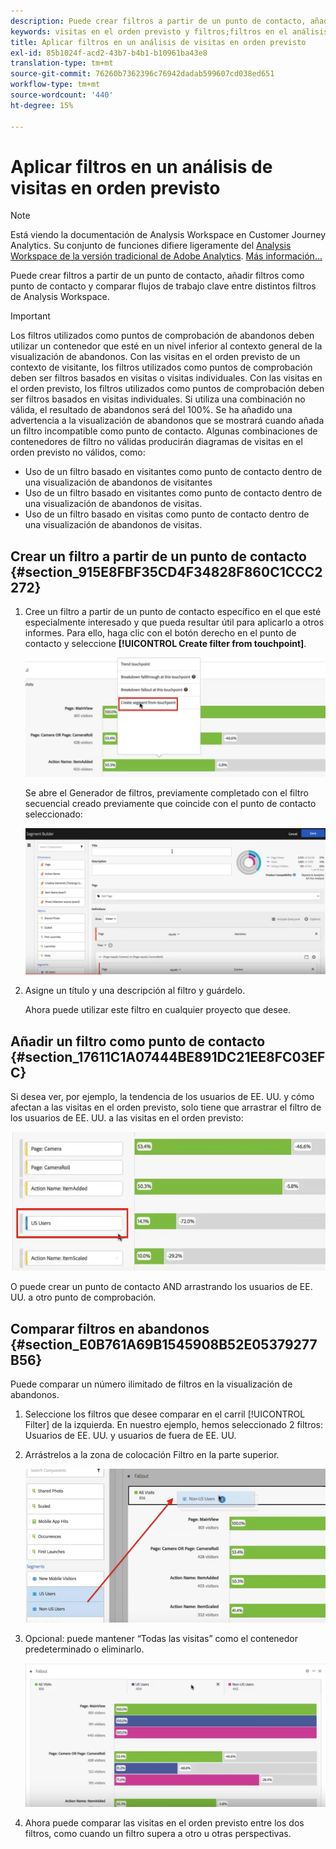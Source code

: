 ```yaml
---
description: Puede crear filtros a partir de un punto de contacto, añadir filtros como punto de contacto y comparar flujos de trabajo clave entre distintos filtros de Analysis Workspace.
keywords: visitas en el orden previsto y filtros;filtros en el análisis de visitas en el orden previsto;comparar filtros en el orden previsto
title: Aplicar filtros en un análisis de visitas en orden previsto
exl-id: 85b1024f-acd2-43b7-b4b1-b10961ba43e8
translation-type: tm+mt
source-git-commit: 76260b7362396c76942dadab599607cd038ed651
workflow-type: tm+mt
source-wordcount: '440'
ht-degree: 15%

---
```


# Aplicar filtros en un análisis de visitas en orden previsto

>[!NOTE]
>
>Está viendo la documentación de Analysis Workspace en Customer Journey Analytics. Su conjunto de funciones difiere ligeramente del [Analysis Workspace de la versión tradicional de Adobe Analytics](https://docs.adobe.com/content/help/es-ES/analytics/analyze/analysis-workspace/home.html). [Más información...](/help/getting-started/cja-aa.md)

Puede crear filtros a partir de un punto de contacto, añadir filtros como punto de contacto y comparar flujos de trabajo clave entre distintos filtros de Analysis Workspace.

>[!IMPORTANT]
>
>Los filtros utilizados como puntos de comprobación de abandonos deben utilizar un contenedor que esté en un nivel inferior al contexto general de la visualización de abandonos. Con las visitas en el orden previsto de un contexto de visitante, los filtros utilizados como puntos de comprobación deben ser filtros basados en visitas o visitas individuales. Con las visitas en el orden previsto, los filtros utilizados como puntos de comprobación deben ser filtros basados en visitas individuales. Si utiliza una combinación no válida, el resultado de abandonos será del 100%. Se ha añadido una advertencia a la visualización de abandonos que se mostrará cuando añada un filtro incompatible como punto de contacto. Algunas combinaciones de contenedores de filtro no válidas producirán diagramas de visitas en el orden previsto no válidos, como:

* Uso de un filtro basado en visitantes como punto de contacto dentro de una visualización de abandonos de visitantes
* Uso de un filtro basado en visitantes como punto de contacto dentro de una visualización de abandonos de visitas.
* Uso de un filtro basado en visitas como punto de contacto dentro de una visualización de abandonos de visitas.

## Crear un filtro a partir de un punto de contacto {#section_915E8FBF35CD4F34828F860C1CCC2272}

1. Cree un filtro a partir de un punto de contacto específico en el que esté especialmente interesado y que pueda resultar útil para aplicarlo a otros informes. Para ello, haga clic con el botón derecho en el punto de contacto y seleccione **[!UICONTROL Create filter from touchpoint]**.

   ![](assets/segment-from-touchpoint.png)

   Se abre el Generador de filtros, previamente completado con el filtro secuencial creado previamente que coincide con el punto de contacto seleccionado:

   ![](assets/segment-builder.png)

1. Asigne un título y una descripción al filtro y guárdelo.

   Ahora puede utilizar este filtro en cualquier proyecto que desee.

## Añadir un filtro como punto de contacto {#section_17611C1A07444BE891DC21EE8FC03EFC}

Si desea ver, por ejemplo, la tendencia de los usuarios de EE. UU. y cómo afectan a las visitas en el orden previsto, solo tiene que arrastrar el filtro de los usuarios de EE. UU. a las visitas en el orden previsto:

![](assets/segment-touchpoint.png)

O puede crear un punto de contacto AND arrastrando los usuarios de EE. UU. a otro punto de comprobación.

## Comparar filtros en abandonos {#section_E0B761A69B1545908B52E05379277B56}

Puede comparar un número ilimitado de filtros en la visualización de abandonos.

1. Seleccione los filtros que desee comparar en el carril [!UICONTROL Filter] de la izquierda. En nuestro ejemplo, hemos seleccionado 2 filtros: Usuarios de EE. UU. y usuarios de fuera de EE. UU.
1. Arrástrelos a la zona de colocación Filtro en la parte superior.

   ![](assets/segment-drop.png)

1. Opcional: puede mantener “Todas las visitas” como el contenedor predeterminado o eliminarlo.

   ![](assets/seg-compare.png)

1. Ahora puede comparar las visitas en el orden previsto entre los dos filtros, como cuando un filtro supera a otro u otras perspectivas.
